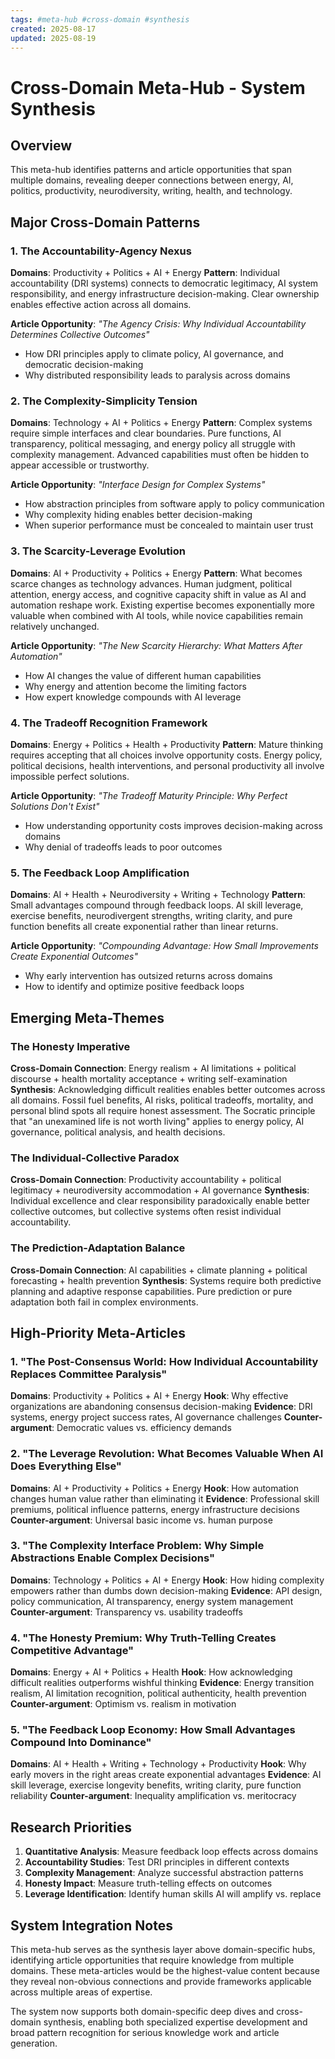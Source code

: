 ```yaml
---
tags: #meta-hub #cross-domain #synthesis
created: 2025-08-17
updated: 2025-08-19
---
```


# Cross-Domain Meta-Hub - System Synthesis

## Overview

This meta-hub identifies patterns and article opportunities that span multiple domains, revealing deeper connections between energy, AI, politics, productivity, neurodiversity, writing, health, and technology.

## Major Cross-Domain Patterns

### 1. **The Accountability-Agency Nexus**
**Domains**: Productivity + Politics + AI + Energy
**Pattern**: Individual accountability (DRI systems) connects to democratic legitimacy, AI system responsibility, and energy infrastructure decision-making. Clear ownership enables effective action across all domains.

**Article Opportunity**: *"The Agency Crisis: Why Individual Accountability Determines Collective Outcomes"*
- How DRI principles apply to climate policy, AI governance, and democratic decision-making
- Why distributed responsibility leads to paralysis across domains

### 2. **The Complexity-Simplicity Tension**
**Domains**: Technology + AI + Politics + Energy
**Pattern**: Complex systems require simple interfaces and clear boundaries. Pure functions, AI transparency, political messaging, and energy policy all struggle with complexity management. Advanced capabilities must often be hidden to appear accessible or trustworthy.

**Article Opportunity**: *"Interface Design for Complex Systems"*
- How abstraction principles from software apply to policy communication
- Why complexity hiding enables better decision-making
- When superior performance must be concealed to maintain user trust

### 3. **The Scarcity-Leverage Evolution**
**Domains**: AI + Productivity + Politics + Energy
**Pattern**: What becomes scarce changes as technology advances. Human judgment, political attention, energy access, and cognitive capacity shift in value as AI and automation reshape work. Existing expertise becomes exponentially more valuable when combined with AI tools, while novice capabilities remain relatively unchanged.

**Article Opportunity**: *"The New Scarcity Hierarchy: What Matters After Automation"*
- How AI changes the value of different human capabilities
- Why energy and attention become the limiting factors
- How expert knowledge compounds with AI leverage

### 4. **The Tradeoff Recognition Framework**
**Domains**: Energy + Politics + Health + Productivity
**Pattern**: Mature thinking requires accepting that all choices involve opportunity costs. Energy policy, political decisions, health interventions, and personal productivity all involve impossible perfect solutions.

**Article Opportunity**: *"The Tradeoff Maturity Principle: Why Perfect Solutions Don't Exist"*
- How understanding opportunity costs improves decision-making across domains
- Why denial of tradeoffs leads to poor outcomes

### 5. **The Feedback Loop Amplification**
**Domains**: AI + Health + Neurodiversity + Writing + Technology
**Pattern**: Small advantages compound through feedback loops. AI skill leverage, exercise benefits, neurodivergent strengths, writing clarity, and pure function benefits all create exponential rather than linear returns.

**Article Opportunity**: *"Compounding Advantage: How Small Improvements Create Exponential Outcomes"*
- Why early intervention has outsized returns across domains
- How to identify and optimize positive feedback loops

## Emerging Meta-Themes

### The Honesty Imperative
**Cross-Domain Connection**: Energy realism + AI limitations + political discourse + health mortality acceptance + writing self-examination
**Synthesis**: Acknowledging difficult realities enables better outcomes across all domains. Fossil fuel benefits, AI risks, political tradeoffs, mortality, and personal blind spots all require honest assessment. The Socratic principle that "an unexamined life is not worth living" applies to energy policy, AI governance, political analysis, and health decisions.

### The Individual-Collective Paradox
**Cross-Domain Connection**: Productivity accountability + political legitimacy + neurodiversity accommodation + AI governance
**Synthesis**: Individual excellence and clear responsibility paradoxically enable better collective outcomes, but collective systems often resist individual accountability.

### The Prediction-Adaptation Balance
**Cross-Domain Connection**: AI capabilities + climate planning + political forecasting + health prevention
**Synthesis**: Systems require both predictive planning and adaptive response capabilities. Pure prediction or pure adaptation both fail in complex environments.

## High-Priority Meta-Articles

### 1. **"The Post-Consensus World: How Individual Accountability Replaces Committee Paralysis"**
**Domains**: Productivity + Politics + AI + Energy
**Hook**: Why effective organizations are abandoning consensus decision-making
**Evidence**: DRI systems, energy project success rates, AI governance challenges
**Counter-argument**: Democratic values vs. efficiency demands

### 2. **"The Leverage Revolution: What Becomes Valuable When AI Does Everything Else"**
**Domains**: AI + Productivity + Politics + Energy
**Hook**: How automation changes human value rather than eliminating it
**Evidence**: Professional skill premiums, political influence patterns, energy infrastructure decisions
**Counter-argument**: Universal basic income vs. human purpose

### 3. **"The Complexity Interface Problem: Why Simple Abstractions Enable Complex Decisions"**
**Domains**: Technology + Politics + AI + Energy
**Hook**: How hiding complexity empowers rather than dumbs down decision-making
**Evidence**: API design, policy communication, AI transparency, energy system management
**Counter-argument**: Transparency vs. usability tradeoffs

### 4. **"The Honesty Premium: Why Truth-Telling Creates Competitive Advantage"**
**Domains**: Energy + AI + Politics + Health
**Hook**: How acknowledging difficult realities outperforms wishful thinking
**Evidence**: Energy transition realism, AI limitation recognition, political authenticity, health prevention
**Counter-argument**: Optimism vs. realism in motivation

### 5. **"The Feedback Loop Economy: How Small Advantages Compound Into Dominance"**
**Domains**: AI + Health + Writing + Technology + Productivity
**Hook**: Why early movers in the right areas create exponential advantages
**Evidence**: AI skill leverage, exercise longevity benefits, writing clarity, pure function reliability
**Counter-argument**: Inequality amplification vs. meritocracy

## Research Priorities

1. **Quantitative Analysis**: Measure feedback loop effects across domains
2. **Accountability Studies**: Test DRI principles in different contexts
3. **Complexity Management**: Analyze successful abstraction patterns
4. **Honesty Impact**: Measure truth-telling effects on outcomes
5. **Leverage Identification**: Identify human skills AI will amplify vs. replace

## System Integration Notes

This meta-hub serves as the synthesis layer above domain-specific hubs, identifying article opportunities that require knowledge from multiple domains. These meta-articles would be the highest-value content because they reveal non-obvious connections and provide frameworks applicable across multiple areas of expertise.

The system now supports both domain-specific deep dives and cross-domain synthesis, enabling both specialized expertise development and broad pattern recognition for serious knowledge work and article generation.